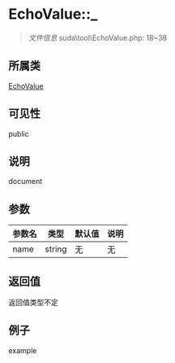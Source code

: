 # EchoValue::_

> *文件信息* suda\tool\EchoValue.php: 18~38
## 所属类 

[EchoValue](../EchoValue.md)

## 可见性

  public  
## 说明

document

## 参数

| 参数名 | 类型 | 默认值 | 说明 |
|--------|-----|-------|-------|
| name |  string | 无 | 无 |

## 返回值
返回值类型不定

## 例子

example